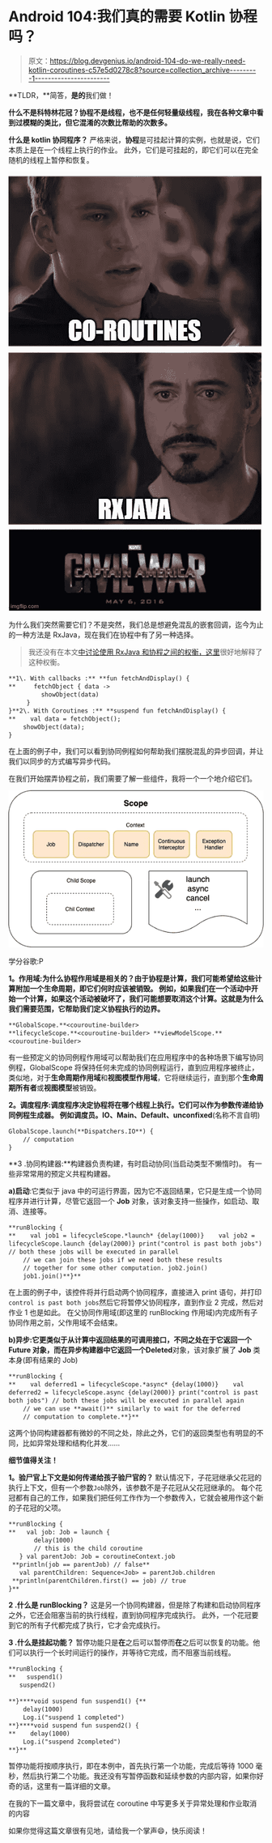 # Android 104:我们真的需要 Kotlin 协程吗？

> 原文：<https://blog.devgenius.io/android-104-do-we-really-need-kotlin-coroutines-c57e5d0278c8?source=collection_archive---------1----------------------->

**TLDR，**简答，**是的**我们做！

**什么不是科特林花冠？协程不是线程，也不是任何轻量级线程，我在各种文章中看到过模糊的类比，但它混淆的次数比帮助的次数多。**

**什么是 kotlin 协同程序？**
严格来说，**协程**是可挂起计算的实例，也就是说，它们本质上是在一个线程上执行的作业。
此外，它们是可挂起的，即它们可以在完全随机的线程上暂停和恢复。

![](img/9f35c5bce418cbaaf113b86771f7b5b4.png)

为什么我们突然需要它们？不是突然，我们总是想避免混乱的嵌套回调，迄今为止的一种方法是 RxJava，现在我们在协程中有了另一种选择。

> 我还没有在本文[中讨论使用 RxJava 和协程之间的权衡，这里](https://blog.danlew.net/2021/01/28/rxjava-vs-coroutines/)很好地解释了这种权衡。

```
**1\. With callbacks :** **fun fetchAndDisplay() {
**     fetchObject { data ->
         showObject(data)
     } 
}**2\. With Coroutines :** **suspend fun fetchAndDisplay() {
**    val data = fetchObject();
    showObject(data);
}
```

在上面的例子中，我们可以看到协同例程如何帮助我们摆脱混乱的异步回调，并让我们以同步的方式编写异步代码。

在我们开始摆弄协程之前，我们需要了解一些组件，我将一个一个地介绍它们。

![](img/1544cea21bbda84317ba8e1be795f595.png)

学分谷歌:P

**1。作用域:为什么协程作用域是相关的？由于协程是计算，我们可能希望给这些计算附加一个生命周期，即它们何时应该被销毁。
例如，如果我们在一个活动中开始一个计算，如果这个活动被破坏了，我们可能想要取消这个计算。这就是为什么我们需要范围，它帮助我们定义协程执行的边界。**

```
**GlobalScope.**<couroutine-builder>
**lifecycleScope.**<couroutine-builder> **viewModelScope.**<couroutine-builder>
```

有一些预定义的协同例程作用域可以帮助我们在应用程序中的各种场景下编写协同例程，GlobalScope 将保持任何未完成的协同例程运行，直到应用程序被终止，
类似地，对于**生命周期作用域**和**视图模型作用域**，它将继续运行，直到那个**生命周期所有者**或**视图模型**被销毁。

**2。调度程序:**调度程序决定协程将在哪个线程上执行。它们可以作为参数传递给协同例程生成器。
例如调度员**。IO、Main、Default、unconfixed**(名称不言自明)

```
GlobalScope.launch(**Dispatchers.IO**) {
    // computation
}
```

**3 .协同构建器:**构建器负责构建，有时启动协同(当启动类型不懒惰时)。
有一些非常常用的预定义共程构建器。

**a)启动**:它类似于 java 中的可运行界面，因为它不返回结果，它只是生成一个协同程序并进行计算，尽管它返回一个 **Job** 对象，该对象支持一些操作，如启动、取消、连接等。

```
**runBlocking {
**    val job1 = lifecycleScope.*launch* {delay(1000)}    val job2 = lifecycleScope.launch {delay(2000)} print("control is past both jobs") // both these jobs will be executed in parallel 
    // we can join these jobs if we need both these results
    // together for some other computation. job2.join()
    job1.join()**}** 
```

在上面的例子中，该控件将并行启动两个协同程序，直接进入 print 语句，并打印`control is past both jobs`然后它将暂停父协同程序，直到作业 2 完成，然后对作业 1 也是如此。
在父协同作用域(即这里的 runBlocking 作用域)内完成所有子协同作用之前，父作用域不会结束。

**b)异步:**它更类似于从计算中返回结果的可调用接口，不同之处在于它返回一个 **Future** 对象，而在异步构建器中它返回一个**Deleted**对象，该对象扩展了 **Job** 类本身(即有结果的 Job)

```
**runBlocking {
**    val deferred1 = lifecycleScope.*async* {delay(1000)}    val deferred2 = lifecycleScope.async {delay(2000)} print("control is past both jobs") // both these jobs will be executed in parallel again
    // we can use **await()** similarly to wait for the deferred 
    // computation to complete.**}**
```

这两个协同构建器都有微妙的不同之处，除此之外，它们的返回类型也有明显的不同，比如异常处理和结构化并发……

**细节值得关注！**

**1。验尸官上下文是如何传递给孩子验尸官的？**
默认情况下，子花冠继承父花冠的执行上下文，但有一个参数`Job`除外，该参数不是子花冠从父花冠继承的。
每个花冠都有自己的工作，如果我们把任何工作作为一个参数传入，它就会被用作这个新的子花冠的父项。

```
**runBlocking {
**   val job: Job = launch {
       delay(1000)
       // this is the child coroutine
   } val parentJob: Job = coroutineContext.job
 **println(job == parentJob) // false**   
   val parentChildren: Sequence<Job> = parentJob.children
 **println(parentChildren.first() == job) // true
}**
```

**2 .什么是 runBlocking？** 这是另一个协同构建器，但是除了构建和启动协同程序之外，它还会阻塞当前的执行线程，直到协同程序完成执行。
此外，一个花冠要到它的所有子代都完成了执行，它才会完成执行。

**3 .什么是挂起功能？** 暂停功能只是**在**之后可以暂停而**在**之后可以恢复的功能。他们可以执行一个长时间运行的操作，并等待它完成，而不阻塞当前线程。

```
**runBlocking {
**   suspend1()
   suspend2() 

**}****void suspend fun suspend1() {**
    delay(1000)
    Log.i("suspend 1 completed")
**}****void suspend fun suspend2() {
**    delay(1000)
    Log.i("suspend 2completed")
**}**
```

暂停功能将按顺序执行，即在本例中，首先执行第一个功能，完成后等待 1000 毫秒，然后执行第二个功能。我还没有写暂停函数和延续参数的内部内容，如果你好奇的话，这里有一篇详细的文章。

在我的下一篇文章中，我将尝试在 coroutine 中写更多关于异常处理和作业取消的内容

如果你觉得这篇文章很有见地，请给我一个掌声😄，快乐阅读！